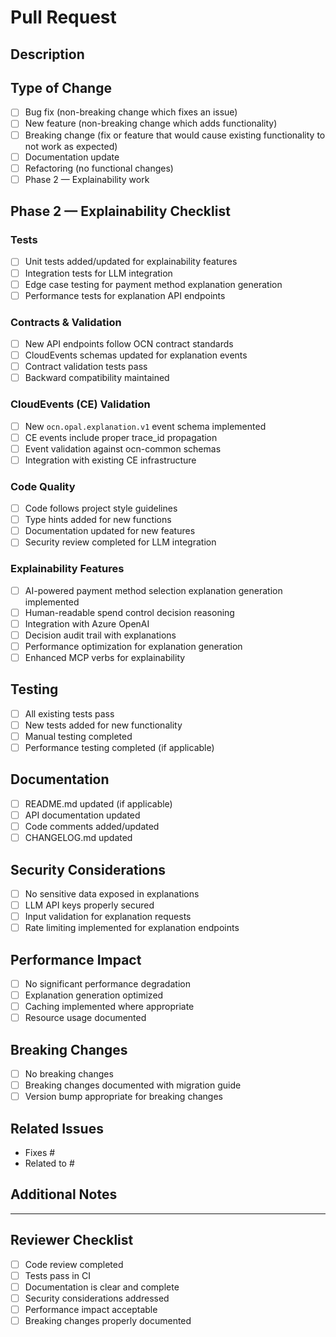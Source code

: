 # Pull Request

## Description
<!-- Provide a brief description of the changes in this PR -->

## Type of Change
<!-- Mark the relevant option with an "x" -->
- [ ] Bug fix (non-breaking change which fixes an issue)
- [ ] New feature (non-breaking change which adds functionality)
- [ ] Breaking change (fix or feature that would cause existing functionality to not work as expected)
- [ ] Documentation update
- [ ] Refactoring (no functional changes)
- [ ] Phase 2 — Explainability work

## Phase 2 — Explainability Checklist
<!-- Complete this section if this PR is for Phase 2 work -->

### Tests
- [ ] Unit tests added/updated for explainability features
- [ ] Integration tests for LLM integration
- [ ] Edge case testing for payment method explanation generation
- [ ] Performance tests for explanation API endpoints

### Contracts & Validation
- [ ] New API endpoints follow OCN contract standards
- [ ] CloudEvents schemas updated for explanation events
- [ ] Contract validation tests pass
- [ ] Backward compatibility maintained

### CloudEvents (CE) Validation
- [ ] New `ocn.opal.explanation.v1` event schema implemented
- [ ] CE events include proper trace_id propagation
- [ ] Event validation against ocn-common schemas
- [ ] Integration with existing CE infrastructure

### Code Quality
- [ ] Code follows project style guidelines
- [ ] Type hints added for new functions
- [ ] Documentation updated for new features
- [ ] Security review completed for LLM integration

### Explainability Features
- [ ] AI-powered payment method selection explanation generation implemented
- [ ] Human-readable spend control decision reasoning
- [ ] Integration with Azure OpenAI
- [ ] Decision audit trail with explanations
- [ ] Performance optimization for explanation generation
- [ ] Enhanced MCP verbs for explainability

## Testing
<!-- Describe the tests that you ran to verify your changes -->
- [ ] All existing tests pass
- [ ] New tests added for new functionality
- [ ] Manual testing completed
- [ ] Performance testing completed (if applicable)

## Documentation
<!-- List any documentation changes -->
- [ ] README.md updated (if applicable)
- [ ] API documentation updated
- [ ] Code comments added/updated
- [ ] CHANGELOG.md updated

## Security Considerations
<!-- List any security implications or considerations -->
- [ ] No sensitive data exposed in explanations
- [ ] LLM API keys properly secured
- [ ] Input validation for explanation requests
- [ ] Rate limiting implemented for explanation endpoints

## Performance Impact
<!-- Describe any performance implications -->
- [ ] No significant performance degradation
- [ ] Explanation generation optimized
- [ ] Caching implemented where appropriate
- [ ] Resource usage documented

## Breaking Changes
<!-- List any breaking changes and migration steps -->
- [ ] No breaking changes
- [ ] Breaking changes documented with migration guide
- [ ] Version bump appropriate for breaking changes

## Related Issues
<!-- Link to related issues using "Fixes #123" or "Related to #123" -->
- Fixes #
- Related to #

## Additional Notes
<!-- Add any additional information that reviewers should know -->

---

## Reviewer Checklist
- [ ] Code review completed
- [ ] Tests pass in CI
- [ ] Documentation is clear and complete
- [ ] Security considerations addressed
- [ ] Performance impact acceptable
- [ ] Breaking changes properly documented
